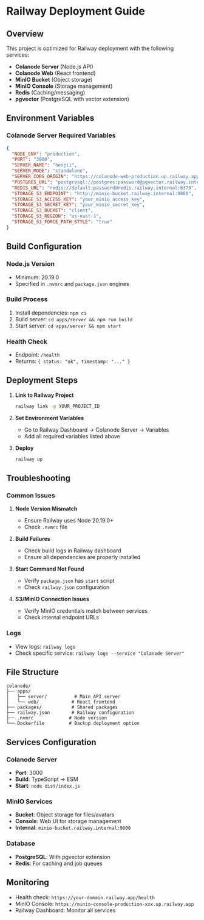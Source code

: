 # Railway Deployment Guide

## Overview
This project is optimized for Railway deployment with the following services:
- **Colanode Server** (Node.js API)
- **Colanode Web** (React frontend)
- **MinIO Bucket** (Object storage)
- **MinIO Console** (Storage management)
- **Redis** (Caching/messaging)
- **pgvector** (PostgreSQL with vector extension)

## Environment Variables

### Colanode Server Required Variables
```json
{
  "NODE_ENV": "production",
  "PORT": "3000",
  "SERVER_NAME": "henjii",
  "SERVER_MODE": "standalone",
  "SERVER_CORS_ORIGIN": "https://colanode-web-production.up.railway.app",
  "POSTGRES_URL": "postgresql://postgres:password@pgvector.railway.internal:5432/railway",
  "REDIS_URL": "redis://default:password@redis.railway.internal:6379",
  "STORAGE_S3_ENDPOINT": "http://minio-bucket.railway.internal:9000",
  "STORAGE_S3_ACCESS_KEY": "your_minio_access_key",
  "STORAGE_S3_SECRET_KEY": "your_minio_secret_key",
  "STORAGE_S3_BUCKET": "client",
  "STORAGE_S3_REGION": "us-east-1",
  "STORAGE_S3_FORCE_PATH_STYLE": "true"
}
```

## Build Configuration

### Node.js Version
- Minimum: 20.19.0
- Specified in `.nvmrc` and `package.json` engines

### Build Process
1. Install dependencies: `npm ci`
2. Build server: `cd apps/server && npm run build`
3. Start server: `cd apps/server && npm start`

### Health Check
- Endpoint: `/health`
- Returns: `{ status: "ok", timestamp: "..." }`

## Deployment Steps

1. **Link to Railway Project**
   ```bash
   railway link -p YOUR_PROJECT_ID
   ```

2. **Set Environment Variables**
   - Go to Railway Dashboard → Colanode Server → Variables
   - Add all required variables listed above

3. **Deploy**
   ```bash
   railway up
   ```

## Troubleshooting

### Common Issues

1. **Node Version Mismatch**
   - Ensure Railway uses Node 20.19.0+
   - Check `.nvmrc` file

2. **Build Failures**
   - Check build logs in Railway dashboard
   - Ensure all dependencies are properly installed

3. **Start Command Not Found**
   - Verify `package.json` has `start` script
   - Check `railway.json` configuration

4. **S3/MinIO Connection Issues**
   - Verify MinIO credentials match between services
   - Check internal endpoint URLs

### Logs
- View logs: `railway logs`
- Check specific service: `railway logs --service "Colanode Server"`

## File Structure
```
colanode/
├── apps/
│   ├── server/          # Main API server
│   └── web/            # React frontend
├── packages/           # Shared packages
├── railway.json        # Railway configuration
├── .nvmrc             # Node version
└── Dockerfile         # Backup deployment option
```

## Services Configuration

### Colanode Server
- **Port**: 3000
- **Build**: TypeScript → ESM
- **Start**: `node dist/index.js`

### MinIO Services
- **Bucket**: Object storage for files/avatars
- **Console**: Web UI for storage management
- **Internal**: `minio-bucket.railway.internal:9000`

### Database
- **PostgreSQL**: With pgvector extension
- **Redis**: For caching and job queues

## Monitoring
- Health check: `https://your-domain.railway.app/health`
- MinIO Console: `https://minio-console-production-xxx.up.railway.app`
- Railway Dashboard: Monitor all services 